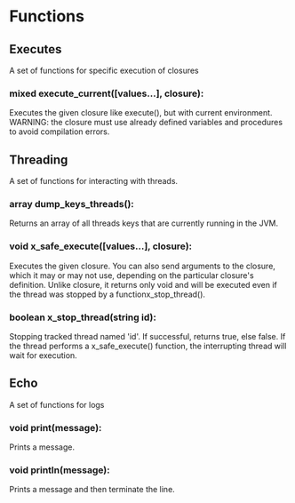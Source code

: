 # Functions

## Executes

A set of functions for specific execution of closures

### mixed execute\_current([values...], closure):

Executes the given closure like execute(), but with current environment. WARNING: the closure must use already defined variables and procedures to avoid compilation errors.

## Threading

A set of functions for interacting with threads.

### array dump\_keys\_threads():

Returns an array of all threads keys that are currently running in the JVM.

### void x\_safe\_execute([values...], closure):

Executes the given closure. You can also send arguments to the closure, which it may or may not use, depending on the particular closure's definition. Unlike closure, it returns only void and will be executed even if the thread was stopped by a functionx_stop_thread().

### boolean x\_stop\_thread(string id):

Stopping tracked thread named 'id'. If successful, returns true, else false. If the thread performs a x_safe_execute() function, the interrupting thread will wait for execution.

## Echo

A set of functions for logs

### void print(message):

Prints a message.

### void println(message):

Prints a message and then terminate the line.